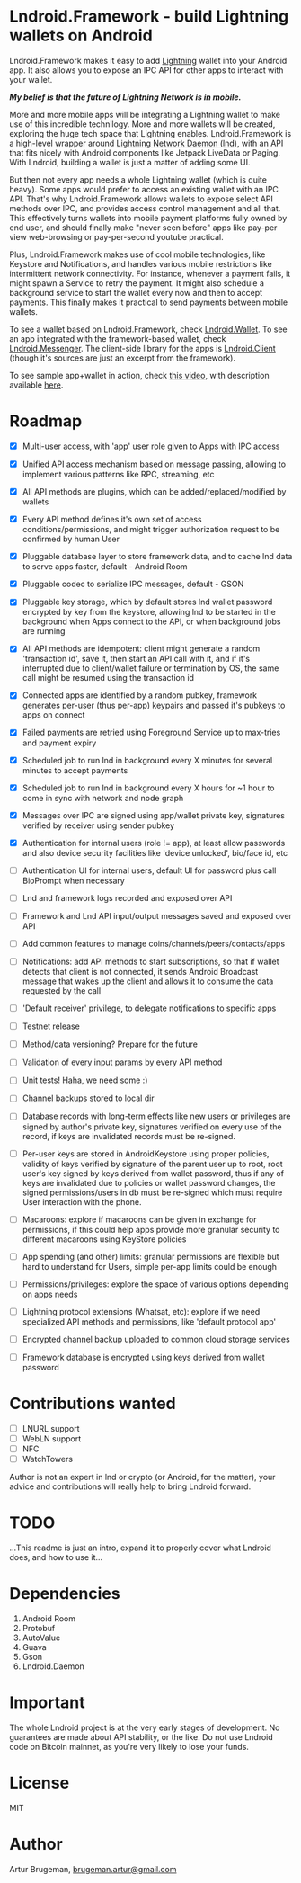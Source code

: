 Lndroid.Framework - build Lightning wallets on Android
======================================================

Lndroid.Framework makes it easy to add [Lightning](https://lightning.network/) wallet into your Android app. It also allows you to expose an IPC API for other apps to interact with your wallet.

***My belief is that the future of Lightning Network is in mobile.***

More and more mobile apps will be integrating a Lightning wallet to make use of this incredible technilogy. More and more wallets will be created, exploring the huge tech space that Lightning enables. Lndroid.Framework is a high-level wrapper around [Lightning Network Daemon (lnd)](https://github.com/lightningnetwork/lnd), with an API that fits nicely with Android components like Jetpack LiveData or Paging. With Lndroid, building a wallet is just a matter of adding some UI. 

But then not every app needs a whole Lightning wallet (which is quite heavy). Some apps would prefer to access an existing wallet with an IPC API. That's why Lndroid.Framework allows wallets to expose select API methods over IPC, and provides access control management and all that. This effectively turns wallets into mobile payment platforms fully owned by end user, and should finally make "never seen before" apps like pay-per view web-browsing or pay-per-second youtube practical.

Plus, Lndroid.Framework makes use of cool mobile technologies, like Keystore and Notifications, and handles various mobile restrictions like intermittent network connectivity. For instance, whenever a payment fails, it might spawn a Service to retry the payment. It might also schedule a background service to start the wallet every now and then to accept payments. This finally makes it practical to send payments between mobile wallets.

To see a wallet based on Lndroid.Framework, check [Lndroid.Wallet](https://github.com/lndroid/lndroid-wallet/). To see an app integrated with the framework-based wallet, check [Lndroid.Messenger](https://github.com/lndroid/lndroid-messenger/). The client-side library for the apps is [Lndroid.Client](https://github.com/lndroid/lndroid-client/) (though it's sources are just an excerpt from the framework).

To see sample app+wallet in action, check [this video](https://www.youtube.com/watch?v=bF-1QxFTvHU), with description available [here](https://github.com/lndroid/lndroid-wallet/#here-is-what-you-see-on-the-lndroid-demo-video).

# Roadmap
- [x] Multi-user access, with 'app' user role given to Apps with IPC access
- [x] Unified API access mechanism based on message passing, allowing to implement various patterns like RPC, streaming, etc
- [x] All API methods are plugins, which can be added/replaced/modified by wallets
- [x] Every API method defines it's own set of access conditions/permissions, and might trigger authorization request to be confirmed by human User
- [x] Pluggable database layer to store framework data, and to cache lnd data to serve apps faster, default - Android Room
- [x] Pluggable codec to serialize IPC messages, default - GSON
- [x] Pluggable key storage, which by default stores lnd wallet password encrypted by key from the keystore, allowing lnd to be started in the background when Apps connect to the API, or when background jobs are running
- [x] All API methods are idempotent: client might generate a random 'transaction id', save it, then start an API call with it, and if it's interrupted due to client/wallet failure or termination by OS, the same call might be resumed using the transaction id
- [x] Connected apps are identified by a random pubkey, framework generates per-user (thus per-app) keypairs and passed it's pubkeys to apps on connect
- [x] Failed payments are retried using Foreground Service up to max-tries and payment expiry
- [x] Scheduled job to run lnd in background every X minutes for several minutes to accept payments
- [x] Scheduled job to run lnd in background every X hours for ~1 hour to come in sync with network and node graph
- [x] Messages over IPC are signed using app/wallet private key, signatures verified by receiver using sender pubkey
- [x] Authentication for internal users (role != app), at least allow passwords and also device security facilities like 'device unlocked', bio/face id, etc 
- [ ] Authentication UI for internal users, default UI for password plus call BioPrompt when necessary
- [ ] Lnd and framework logs recorded and exposed over API 
- [ ] Framework and Lnd API input/output messages saved and exposed over API
- [ ] Add common features to manage coins/channels/peers/contacts/apps
- [ ] Notifications: add API methods to start subscriptions, so that if wallet detects that client is not connected, it sends Android Broadcast message that wakes up the client and allows it to consume the data requested by the call
- [ ] 'Default receiver' privilege, to delegate notifications to specific apps 
- [ ] Testnet release

- [ ] Method/data versioning? Prepare for the future
- [ ] Validation of every input params by every API method
- [ ] Unit tests! Haha, we need some :)
- [ ] Channel backups stored to local dir

- [ ] Database records with long-term effects like new users or privileges are signed by author's private key, signatures verified on every use of the record, if keys are invalidated records must be re-signed. 
- [ ] Per-user keys are stored in AndroidKeystore using proper policies, validity of keys verified by signature of the parent user up to root, root user's key signed by keys derived from wallet password, thus if any of keys are invalidated due to policies or wallet password changes, the signed permissions/users in db must be re-signed which must require User interaction with the phone.
- [ ] Macaroons: explore if macaroons can be given in exchange for permissions, if this could help apps provide more granular security to different macaroons using KeyStore policies
- [ ] App spending (and other) limits: granular permissions are flexible but hard to understand for Users, simple per-app limits could be enough 
- [ ] Permissions/privileges: explore the space of various options depending on apps needs
- [ ] Lightning protocol extensions (Whatsat, etc): explore if we need specialized API methods and permissions, like 'default protocol app'
- [ ] Encrypted channel backup uploaded to common cloud storage services
- [ ] Framework database is encrypted using keys derived from wallet password

# Contributions wanted

- [ ] LNURL support
- [ ] WebLN support
- [ ] NFC
- [ ] WatchTowers

Author is not an expert in lnd or crypto (or Android, for the matter), your advice and contributions will really help to bring Lndroid forward.

# TODO

...This readme is just an intro, expand it to properly cover what Lndroid does, and how to use it...

# Dependencies

1. Android Room
2. Protobuf
3. AutoValue
4. Guava
5. Gson
6. Lndroid.Daemon

# Important

The whole Lndroid project is at the very early stages of development. No guarantees are made about API stability, or the like. Do not use Lndroid code on Bitcoin mainnet, as you're very likely to lose your funds.

# License

MIT

# Author

Artur Brugeman, brugeman.artur@gmail.com